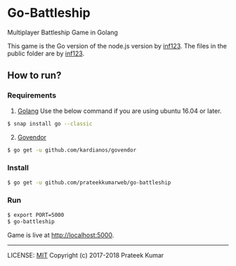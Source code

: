 # Go-Battleship
Multiplayer Battleship Game in Golang

This game is the Go version of the node.js version by [inf123](https://github.com/inf123/NodeBattleship).
The files in the public folder are by [inf123](https://github.com/inf123/NodeBattleship).

## How to run?

### Requirements

1. [Golang](https://golang.org)
Use the below command if you are using ubuntu 16.04 or later.
```sh
$ snap install go --classic
```

2. [Govendor](https://github.com/kardianos/govendor)
```sh
$ go get -u github.com/kardianos/govendor
```

### Install

```sh
$ go get -u github.com/prateekkumarweb/go-battleship
```

### Run

```sh
$ export PORT=5000
$ go-battleship
```

Game is live at [http://localhost:5000](http://localhost:5000).

---
LICENSE: [MIT](https://github.com/prateekkumarweb/go-battleship/blob/master/LICENSE)
Copyright (c) 2017-2018 Prateek Kumar
